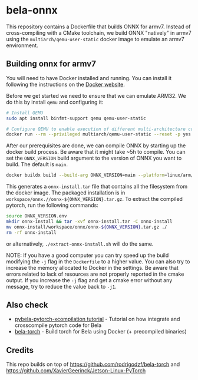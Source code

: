 # bela-onnx

This repository contains a Dockerfile that builds ONNX for armv7. Instead of cross-compiling with a CMake toolchain, we build ONNX "natively" in armv7 using the `multiarch/qemu-user-static` docker image to emulate an armv7 environment.

## Building onnx for armv7

You will need to have Docker installed and running. You can install it following the instructions on the [Docker website](https://docs.docker.com/get-docker/).

Before we get started we need to ensure that we can emulate ARM32. We do this by install `qemu` and configuring it:

```bash
# Install QEMU
sudo apt install binfmt-support qemu qemu-user-static

# Configure QEMU to enable execution of different multi-architecture containers by QEMU and binfmt_misc
docker run --rm --privileged multiarch/qemu-user-static --reset -p yes
```

After our prerequisites are done, we can compile ONNX by starting up the docker build process. Be aware that it might take ~5h to compile. You can set the `ONNX_VERSION` build argument to the version of ONNX you want to build. The default is `main`.

```bash
docker buildx build --build-arg ONNX_VERSION=main --platform=linux/arm/v7 --progress=plain --output type=tar,dest=onnx-install.tar .
```

This generates a `onnx-install.tar` file that contains all the filesystem from the docker image. The packaged installation is in `workspace/onnx.//onnx-${ONNX_VERSION}.tar.gz`. To extract the compiled pytorch, run the following commands:

```bash
source ONNX_VERSION.env
mkdir onnx-install && tar -xvf onnx-install.tar -C onnx-install
mv onnx-install/workspace/onnx/onnx-${ONNX_VERSION}.tar.gz ./
rm -rf onnx-install
```

or alternatively, `./extract-onnx-install.sh` will do the same.

NOTE: If you have a good computer you can try speed up the build modifying the `-j` flag in the `Dockerfile` to a higher value. You can also try to increase the memory allocated to Docker in the settings. Be aware that errors related to lack of resources are not properly reported in the cmake output. If you increase the `-j` flag and get a cmake error without any message, try to reduce the value back to `-j1`.

## Also check

- [pybela-pytorch-xcompilation tutorial](https://github.com/pelinski/pybela-pytorch-xc-tutorial) - Tutorial on how integrate and crosscompile pytorch code for Bela
- [bela-torch](https://github.com/pelinski/bela-torch) - Build torch for Bela using Docker (+ precompiled binaries)

## Credits

This repo builds on top of https://github.com/rodrigodzf/bela-torch and https://github.com/XavierGeerinck/Jetson-Linux-PyTorch
